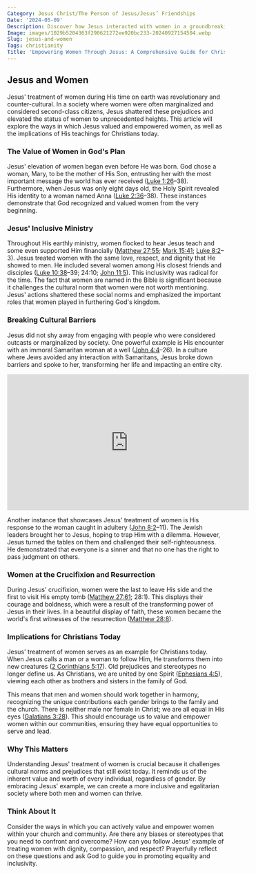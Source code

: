 ```yaml
---
Category: Jesus Christ/The Person of Jesus/Jesus’ Friendships
Date: '2024-05-09'
Description: Discover how Jesus interacted with women in a groundbreaking exploration of gender equality and empowerment in biblical times. Gain insights into the profound impact of Jesus' teachings on women's roles and status.
Image: images/1029b5204363f290621272ee920bc233-20240927154504.webp
Slug: jesus-and-women
Tags: christianity
Title: 'Empowering Women Through Jesus: A Comprehensive Guide for Christian Readers'
---
```


## Jesus and Women

Jesus' treatment of women during His time on earth was revolutionary and counter-cultural. In a society where women were often marginalized and considered second-class citizens, Jesus shattered these prejudices and elevated the status of women to unprecedented heights. This article will explore the ways in which Jesus valued and empowered women, as well as the implications of His teachings for Christians today.

### The Value of Women in God's Plan

Jesus' elevation of women began even before He was born. God chose a woman, Mary, to be the mother of His Son, entrusting her with the most important message the world has ever received ([Luke 1:26](https://www.bibleref.com/Luke/1/Luke-1-26.html)–38). Furthermore, when Jesus was only eight days old, the Holy Spirit revealed His identity to a woman named Anna ([Luke 2:36](https://www.bibleref.com/Luke/2/Luke-2-36.html)–38). These instances demonstrate that God recognized and valued women from the very beginning.

### Jesus' Inclusive Ministry

Throughout His earthly ministry, women flocked to hear Jesus teach and some even supported Him financially ([Matthew 27:55](https://www.bibleref.com/Matthew/27/Matthew-27-55.html); [Mark 15:41](https://www.bibleref.com/Mark/15/Mark-15-41.html); [Luke 8:2](https://www.bibleref.com/Luke/8/Luke-8-2.html)–3). Jesus treated women with the same love, respect, and dignity that He showed to men. He included several women among His closest friends and disciples ([Luke 10:38](https://www.bibleref.com/Luke/10/Luke-10-38.html)–39; 24:10; [John 11:5](https://www.bibleref.com/John/11/John-11-5.html)). This inclusivity was radical for the time. The fact that women are named in the Bible is significant because it challenges the cultural norm that women were not worth mentioning. Jesus' actions shattered these social norms and emphasized the important roles that women played in furthering God's kingdom.

### Breaking Cultural Barriers

Jesus did not shy away from engaging with people who were considered outcasts or marginalized by society. One powerful example is His encounter with an immoral Samaritan woman at a well ([John 4:4](https://www.bibleref.com/John/4/John-4-4.html)–26). In a culture where Jews avoided any interaction with Samaritans, Jesus broke down barriers and spoke to her, transforming her life and impacting an entire city.


<iframe width="560" height="315" src="https://www.youtube.com/embed/ordhsDeAt60" frameborder="0" allow="autoplay; encrypted-media" allowfullscreen></iframe>


Another instance that showcases Jesus' treatment of women is His response to the woman caught in adultery ([John 8:2](https://www.bibleref.com/John/8/John-8-2.html)–11). The Jewish leaders brought her to Jesus, hoping to trap Him with a dilemma. However, Jesus turned the tables on them and challenged their self-righteousness. He demonstrated that everyone is a sinner and that no one has the right to pass judgment on others.

### Women at the Crucifixion and Resurrection

During Jesus' crucifixion, women were the last to leave His side and the first to visit His empty tomb ([Matthew 27:61](https://www.bibleref.com/Matthew/27/Matthew-27-61.html); 28:1). This displays their courage and boldness, which were a result of the transforming power of Jesus in their lives. In a beautiful display of faith, these women became the world's first witnesses of the resurrection ([Matthew 28:8](https://www.bibleref.com/Matthew/28/Matthew-28-8.html)).

### Implications for Christians Today

Jesus' treatment of women serves as an example for Christians today. When Jesus calls a man or a woman to follow Him, He transforms them into new creatures ([2 Corinthians 5:17](https://www.bibleref.com/2-Corinthians/5/2-Corinthians-5-17.html)). Old prejudices and stereotypes no longer define us. As Christians, we are united by one Spirit ([Ephesians 4:5](https://www.bibleref.com/Ephesians/4/Ephesians-4-5.html)), viewing each other as brothers and sisters in the family of God.

This means that men and women should work together in harmony, recognizing the unique contributions each gender brings to the family and the church. There is neither male nor female in Christ; we are all equal in His eyes ([Galatians 3:28](https://www.bibleref.com/Galatians/3/Galatians-3-28.html)). This should encourage us to value and empower women within our communities, ensuring they have equal opportunities to serve and lead.

### Why This Matters

Understanding Jesus' treatment of women is crucial because it challenges cultural norms and prejudices that still exist today. It reminds us of the inherent value and worth of every individual, regardless of gender. By embracing Jesus' example, we can create a more inclusive and egalitarian society where both men and women can thrive.

### Think About It

Consider the ways in which you can actively value and empower women within your church and community. Are there any biases or stereotypes that you need to confront and overcome? How can you follow Jesus' example of treating women with dignity, compassion, and respect? Prayerfully reflect on these questions and ask God to guide you in promoting equality and inclusivity.